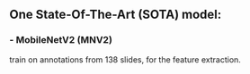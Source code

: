 ## One State-Of-The-Art (SOTA) model:
### - MobileNetV2 (MNV2)
train on annotations from 138 slides, for the feature extraction.
